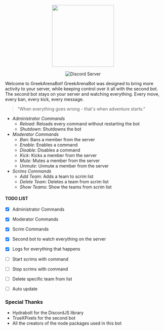<p align="center">
 <img width="200" height="200" src="https://cdn.discordapp.com/icons/362993221229346818/6531bdcf7b28b47c54d7d3770849a906.png"
</p>
 <br />
 <p align="center">
    <img src="https://discordapp.com/api/guilds/330026907598848011/embed.png" alt="Discord Server"/>
  </p>
    
    
Welcome to GreekArenaBot! GreekArenaBot was designed to bring more activity to your server, while keeping control over it all with the second bot. The second bot stays on your server and watching everything. Every move, every ban, every kick, every message. 

> "When everything goes wrong - that's when adventure starts."

- *Administrator Commands*
  - *Reload*: Reloads every command without restarting the bot
  - *Shutdown*: Shutdowns the bot
- *Moderator Commands*
  - *Ban*: Bans a member from the server
  - *Enable*: Enables a command
  - *Disable*: Disables a command
  - *Kick*: Kicks a member from the server
  - *Mute*: Mutes a member from the server
  - *Unmute*: Unmute a member from the server
- *Scrims Commands*
  - *Add Team*: Adds a team to scrim list
  - *Delete Team*: Deletes a team from scrim list
  - *Show Teams*: Show the teams from scrim list
  
  

#### TODO LIST
- [x] Administrator Commands
- [x] Moderator Commands
- [x] Scrim Commands
- [x] Second bot to watch everything on the server
- [x] Logs for everything that happens
- [ ] Start scrims with command
- [ ] Stop scrims with command
- [ ] Delete specific team from list
- [ ] Auto update


### Special Thanks
- Hydrabolt for the DiscordJS library
- TrueXPixels for the second bot
- All the creators of the node packages used in this bot
